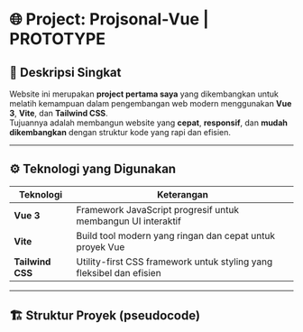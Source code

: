 # 🌐 Project: Projsonal-Vue | PROTOTYPE

## 🧩 Deskripsi Singkat
Website ini merupakan **project pertama saya** yang dikembangkan untuk melatih kemampuan dalam pengembangan web modern menggunakan **Vue 3**, **Vite**, dan **Tailwind CSS**.  
Tujuannya adalah membangun website yang **cepat**, **responsif**, dan **mudah dikembangkan** dengan struktur kode yang rapi dan efisien.

---

## ⚙️ Teknologi yang Digunakan
| Teknologi | Keterangan |
|------------|-------------|
| **Vue 3** | Framework JavaScript progresif untuk membangun UI interaktif |
| **Vite** | Build tool modern yang ringan dan cepat untuk proyek Vue |
| **Tailwind CSS** | Utility-first CSS framework untuk styling yang fleksibel dan efisien |

---

## 🏗️ Struktur Proyek (pseudocode)

